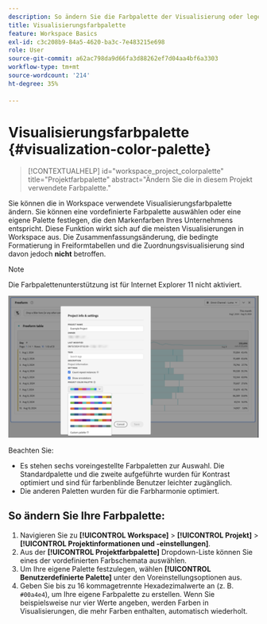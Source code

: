 ```yaml
---
description: So ändern Sie die Farbpalette der Visualisierung oder legen eine eigene benutzerdefinierte Farbpalette fest.
title: Visualisierungsfarbpalette
feature: Workspace Basics
exl-id: c3c208b9-84a5-4620-ba3c-7e483215e698
role: User
source-git-commit: a62ac798da9d66fa3d88262ef7d04aa4bf6a3303
workflow-type: tm+mt
source-wordcount: '214'
ht-degree: 35%

---
```


# Visualisierungsfarbpalette {#visualization-color-palette}

<!-- markdownlint-disable MD034 -->

>[!CONTEXTUALHELP]
>id="workspace_project_colorpalette"
>title="Projektfarbpalette"
>abstract="Ändern Sie die in diesem Projekt verwendete Farbpalette."

<!-- markdownlint-enable MD034 -->


Sie können die in Workspace verwendete Visualisierungsfarbpalette ändern. Sie können eine vordefinierte Farbpalette auswählen oder eine eigene Palette festlegen, die den Markenfarben Ihres Unternehmens entspricht. Diese Funktion wirkt sich auf die meisten Visualisierungen in Workspace aus. Die Zusammenfassungsänderung, die bedingte Formatierung in Freiformtabellen und die Zuordnungsvisualisierung sind davon jedoch **nicht** betroffen.

>[!NOTE]
>
>Die Farbpalettenunterstützung ist für Internet Explorer 11 nicht aktiviert.

![Das Fenster „Projektinformationen und -einstellungen“](assets/color-palettes.png)

Beachten Sie:

* Es stehen sechs voreingestellte Farbpaletten zur Auswahl. Die Standardpalette und die zweite aufgeführte wurden für Kontrast optimiert und sind für farbenblinde Benutzer leichter zugänglich.
* Die anderen Paletten wurden für die Farbharmonie optimiert.

## So ändern Sie Ihre Farbpalette:

1. Navigieren Sie zu **[!UICONTROL Workspace]** > **[!UICONTROL Projekt]** > **[!UICONTROL Projektinformationen und -einstellungen]**.
1. Aus der **[!UICONTROL Projektfarbpalette]** Dropdown-Liste können Sie eines der vordefinierten Farbschemata auswählen.
1. Um Ihre eigene Palette festzulegen, wählen **[!UICONTROL Benutzerdefinierte Palette]** unter den Voreinstellungsoptionen aus.
1. Geben Sie bis zu 16 kommagetrennte Hexadezimalwerte an (z. B. `#00a4e4`), um Ihre eigene Farbpalette zu erstellen. Wenn Sie beispielsweise nur vier Werte angeben, werden Farben in Visualisierungen, die mehr Farben enthalten, automatisch wiederholt.
